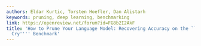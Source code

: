 ```yaml
---
authors: Eldar Kurtic, Torsten Hoefler, Dan Alistarh
keywords: pruning, deep learning, benchmarking
link: https://openreview.net/forum?id=FG8b2I2AkF
title: 'How to Prune Your Language Model: Recovering Accuracy on the ``Sparsity May
  Cry'''' Benchmark'
---
```

